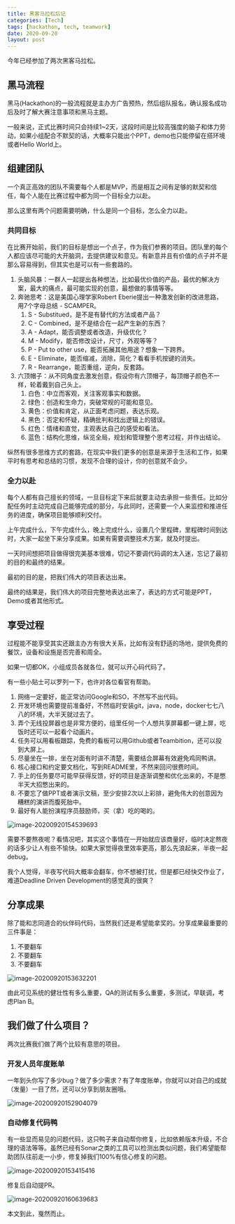 ```yaml
---
title: 黑客马拉松后记
categories: [Tech]
tags: [hackathon, tech, teamwork]
date: 2020-09-20
layout: post
---
```


今年已经参加了两次黑客马拉松。

## 黑马流程

黑马(Hackathon)的一般流程就是主办方广告预热，然后组队报名，确认报名成功后及时了解大赛注意事项和黑马主题。

一般来说，正式比赛时间只会持续1~2天，这段时间是比较高强度的脑子和体力劳动，如果小组配合不默契的话，大概率只能出个PPT，demo也只能停留在搭环境或者Hello World上。

## 组建团队

一个真正高效的团队不需要每个人都是MVP，而是相互之间有足够的默契和信任，每个人能在比赛过程中都为同一个目标全力以赴。

那么这里有两个问题需要明确，什么是同一个目标，怎么全力以赴。

### 共同目标

在比赛开始前，我们的目标是想出一个点子，作为我们参赛的项目。团队里的每个人都应该尽可能的大开脑洞，去提供建议和意见。有新意并且有价值的点子并不是那么容易得到，但其实也是可以有一些套路的。

1. 头脑风暴：一群人一起提出各种想法，比如最优价值的产品，最优的解决方案，最大的痛点，最可能实现的创意，最想做的事情等等。
2. 奔驰思考：这是美国心理学家Robert Eberie提出一种激发创新的改进思路，用7个字母总结 - SCAMPER。
   1. S - Substitued，是不是有替代的方法或者产品？
   2. C - Combined，是不是结合在一起产生新的东西？
   3. A - Adapt，能否调整或者改造，升级优化？
   4. M - Modify，能否修改设计，尺寸，外观等等？
   5. P - Put to other use，能否拓展其他用途？想象一下跨界。
   6. E - Eliminate，能否缩减，消除，简化？看看手机按键的消失。
   7. R - Rearrange，能否重组，逆向，反套路。
3. 六顶帽子：从不同角度去激发创意，假设你有六顶帽子，每顶帽子颜色不一样，轮着戴到自己头上。
   1. 白色：中立而客观，关注客观事实和数据。
   2. 绿色：创造和生命力，突破常规的可能和意见。
   3. 黄色：价值和肯定，从正面考虑问题，表达乐观。
   4. 黑色：否定和怀疑，精确批判和找出逻辑上的错误。
   5. 红色：情绪和直觉，主观表达自己的感受和看法。
   6. 蓝色：结构化思维，纵览全局，规划和管理整个思考过程，并作出结论。

纵然有很多思维方式的套路，在现实中我们更多的创意是来源于生活和工作，如果平时有思考和总结的习惯，发现不合理的设计，你的创意就不会少。

### 全力以赴

每个人都有自己擅长的领域，一旦目标定下来后就要主动去承担一些责任。比如分配任务时主动完成自己能够完成的部分，与此同时，还需要一个人来监控和推进任务的进度，确保项目能够顺利交付。

上午完成什么，下午完成什么，晚上完成什么，设置几个里程碑，里程碑时间到达时，大家一起坐下来分享成果。如果有需要调整技术方案，就及时提出。

一天时间想把项目做得很完美基本很难，切记不要调代码调的太入迷，忘记了最初的目的和最终的结果。

最初的目的是，把我们伟大的项目表达出来。

最终的结果是，我们伟大的项目完整地表达出来了，表达的方式可能是PPT，Demo或者其他形式。

## 享受过程

过程能不能享受其实还跟主办方有很大关系，比如有没有舒适的场地，提供免费的餐饮，设备和设施是否完善和周全。

如果一切都OK，小组成员各就各位，就可以开心码代码了。

有一些小贴士可以罗列一下，也许对各位看官有帮助。

1. 网络一定要好，能正常访问Google和SO，不然写不出代码。
2. 开发环境也需要提前准备好，不然临时安装git，java，node，docker七七八八的环境，大半天就过去了。
3. 弄个无线投屏器也是非常方便的，组里任何一个人想共享屏幕都一键上屏，吃饭时还可以一起看个动画片。
4. 任务可以用看板跟踪，免费的看板可以用Github或者Teambition，还可以投到大屏上。
5. 尽量坐在一排，坐在对面有时讲不清楚，需要结合屏幕有效避免鸡同鸭讲。
6. 核心接口和约定要文档化，写到README里，不然来回问很费时间。
7. 手上的任务要尽可能早获得反馈，好的项目是逐渐调整和优化出来的，不是憋半天大招憋出来的。
8. 不要忘了做PPT或者演示文稿，至少安排2次以上彩排，避免伟大的创意因为糟糕的演讲而腹死胎中。
9. 最好有人能扮演程序员鼓励师，买（拿）吃的喝的。

![image-20200920154539693](https://tobyqin.github.io/images/image-20200920154539693.png)

需要不要熬夜呢？看情况吧，其实这个事情在一开始就应该商量好，临时决定熬夜的话多少让人有些不愉快。如果大家觉得夜里效率更高，那么先浪起来，半夜一起debug。

我个人觉得，半夜写代码大概率会翻车，你不想被打扰，但是都已经快交作业了，难道Deadline Driven Development的感觉真的很爽？

## 分享成果

除了能和志同道合的伙伴码代码，当然我们还是希望能拿奖的。分享成果最重要的三件事是：

1. 不要翻车
2. 不要翻车
3. 不要翻车

![image-20200920153632201](https://tobyqin.github.io/images/image-20200920153632201.png)

由此可见系统的健壮性有多么重要，QA的测试有多么重要，多测试，早联调，考虑Plan B。

## 我们做了什么项目？

两次比赛我们做了两个比较有意思的项目。

### 开发人员年度账单

一年到头你写了多少bug？做了多少需求？有了年度账单，你就可以对自己的成就（发量）一目了然，还可以分享到朋友圈哦。

![image-20200920152904079](https://tobyqin.github.io/images/image-20200920152904079.png)

### 自动修复代码鸭

有一些显而易见的问题代码，这只鸭子来自动帮你修复，比如依赖版本升级，不合理的语法等等。虽然已经有Sonar之类的工具可以检测出类似问题，我们希望能帮助团队往前走一小步，修复掉我们100%有信心修复的问题。

![image-20200920153415416](https://tobyqin.github.io/images/image-20200920153415416.png)

修复后自动提PR。

![image-20200920160639683](https://tobyqin.github.io/images/image-20200920160639683.png)

本文到此，戛然而止。